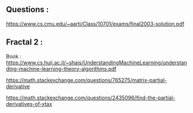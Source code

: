 
## Questions :

 https://www.cs.cmu.edu/~aarti/Class/10701/exams/final2003-solution.pdf

## Fractal 2 : 

Book : https://www.cs.huji.ac.il/~shais/UnderstandingMachineLearning/understanding-machine-learning-theory-algorithms.pdf

https://math.stackexchange.com/questions/765275/matrix-partial-derivative

https://math.stackexchange.com/questions/2435096/find-the-partial-derivatives-of-xtax
